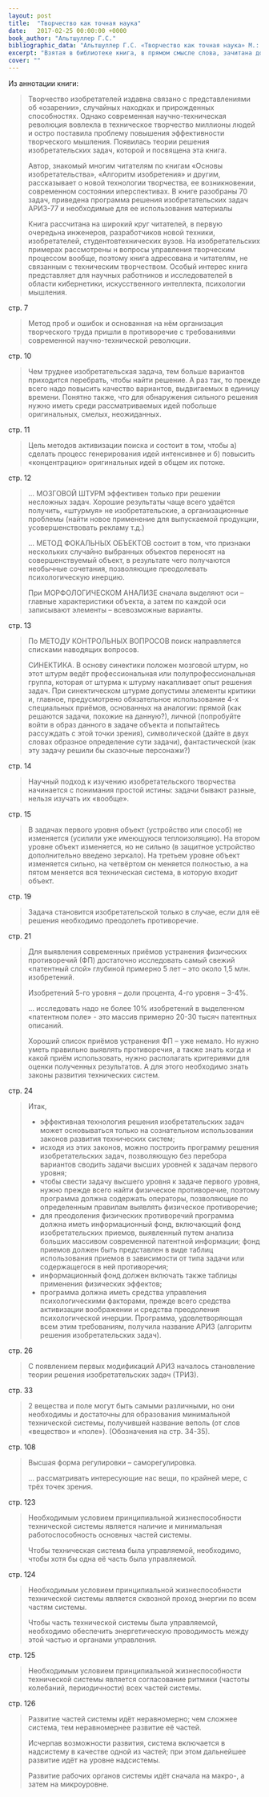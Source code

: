 ```yaml
---
layout: post
title:  "Творчество как точная наука"
date:   2017-02-25 00:00:00 +0000
book_author: "Альтшуллер Г.С."
bibliographic_data: "Альтшуллер Г.С. «Творчество как точная наука» М.: «Советское радио», 1979 г. – Кибернетика."
excerpt: "Взятая в библиотеке книга, в прямом смысле слова, зачитана до дыр – так она пользуется успехом. Эту книгу неплохо было бы иметь в домашней библиотеке и рабочему, и инженеру."
cover: ""
---
```


Из аннотации книги:

> Творчество изобретателей издавна связано с представлениями об «озарении», случайных находках и прирожденных способностях. Однако современная научно-техническая революция вовлекла в техническое творчество миллионы людей и остро поставила проблему повышения эффективности творческого мышления. Появилась теории решения изобретательских задач, которой и посвящена эта книга.
>
> Автор, знакомый многим читателям по книгам «Основы изобретательства», «Алгоритм изобретения» и другим, рассказывает о новой технологии творчества, ее возникновении, современном состоянии иперспективах. В книге разобраны 70 задач, приведена программа решения изобретательских задач АРИЗ-77 и необходимые для ее использования материалы
>
> Книга рассчитана на широкий круг читателей, в первую очередьна инженеров, разработчиков новой техники, изобретателей, студентовтехнических вузов. На изобретательских примерах рассмотрены н вопросы управления творческим процессом вообще, поэтому книга адресована и читателям, не связанным с техническим творчеством. Особый интерес книга представляет для научных работников и исследователей в области кибернетики, искусственного интеллекта, психологии мышления.

стр. 7

> Метод проб и ошибок и основанная на нём организация творческого труда пришли в противоречие с требованиями современной научно-технической революции.

стр. 10

> Чем труднее изобретательская задача, тем больше вариантов приходится перебрать, чтобы найти решение. А раз так, то прежде всего надо повысить качество вариантов, выдвигаемых в единицу времени. Понятно также, что для обнаружения сильного решения нужно иметь среди рассматриваемых идей побольше оригинальных, смелых, неожиданных.

стр. 11

> Цель методов активизации поиска и состоит в том, чтобы а) сделать процесс генерирования идей интенсивнее и б) повысить «концентрацию» оригинальных идей в общем их потоке.

стр. 12

> … МОЗГОВОЙ ШТУРМ эффективен только при решении несложных задач. Хорошие результаты чаще всего удаётся получить, «штурмуя» не изобретательские, а организационные проблемы (найти новое применение для выпускаемой продукции, усовершенствовать рекламу т.д.)
>
> … МЕТОД ФОКАЛЬНЫХ ОБЪЕКТОВ состоит в том, что признаки нескольких случайно выбранных объектов переносят на совершенствуемый объект, в результате чего получаются необычные сочетания, позволяющие преодолевать психологическую инерцию.
>
> При МОРФОЛОГИЧЕСКОМ АНАЛИЗЕ сначала выделяют оси – главные характеристики объекта, а затем по каждой оси записывают элементы – всевозможные варианты.

стр. 13

> По МЕТОДУ КОНТРОЛЬНЫХ ВОПРОСОВ поиск направляется списками наводящих вопросов.
>
> СИНЕКТИКА. В основу синектики положен мозговой штурм, но этот штурм ведёт профессиональная или полупрофессиональная группа, которая от штурма к штурму накапливает опыт решения задач. При синектическом штурме допустимы элементы критики и, главное, предусмотрено обязательное использование 4-х специальных приёмов, основанных на аналогии: прямой (как решаются задачи, похожие на данную?), личной (попробуйте войти в образ данного в задаче объекта и попытайтесь рассуждать с этой точки зрения), символической (дайте в двух словах образное определение сути задачи), фантастической (как эту задачу решили бы сказочные персонажи?)

стр. 14

> Научный подход к изучению изобретательского творчества начинается с понимания простой истины: задачи бывают разные, нельзя изучать их «вообще».

стр. 15

> В задачах первого уровня объект (устройство или способ) не изменяется (усилили уже имеющуюся теплоизоляцию). На втором уровне объект изменяется, но не сильно (в защитное устройство дополнительно введено зеркало). На третьем уровне объект изменяется сильно, на четвёртом он меняется полностью, а на пятом меняется вся техническая система, в которую входит объект.

стр. 19

> Задача становится изобретательской только в случае, если для её решения необходимо преодолеть противоречие.

стр. 21

> Для выявления современных приёмов устранения физических противоречий (ФП) достаточно исследовать самый свежий «патентный слой» глубиной примерно 5 лет – это около 1,5 млн. изобретений.
>
> Изобретений 5-го уровня – доли процента, 4-го уровня – 3-4%.
>
> … исследовать надо не более 10% изобретений в выделенном «патентном поле» - это массив примерно 20-30 тысяч патентных описаний.
>
> Хороший список приёмов устранения ФП – уже немало. Но нужно уметь правильно выявлять противоречия, а также знать когда и какой приём использовать, нужно располагать критериями для оценки полученных результатов. А для этого необходимо знать законы развития технических систем.

стр. 24

> Итак, 
>
> - эффективная технология решения изобретательских задач может основываться только на сознательном использовании законов развития технических систем; 
> - исходя из этих законов, можно построить программу решения изобретательских задач, позволяющую без перебора вариантов сводить задачи высших уровней к задачам первого уровня; 
> - чтобы свести задачу высшего уровня к задаче первого уровня, нужно прежде всего найти физическое противоречие, поэтому программа должна содержать операторы, позволяющие по определенным правилам выявлять физическое противоречие; 
> - для преодоления физических противоречий программа должна иметь информационный фонд, включающий фонд изобретательских приемов, выявленный путем анализа больших массивом современной патентной информации; фонд приемов должен быть представлен в виде таблиц использования приемов в зависимости от типа задачи или содержащегося в ней противоречия; 
> - информационный фонд должен включать также таблицы применения физических эффектов; 
> - программа должна иметь средства управления психологическими факторами, прежде всего средства активизации воображении и средства преодоления психологической инерции. 
>   Программа, удовлетворяющая всем этим требованиям, получила название АРИЗ (алгоритм решения изобретательских задач).

стр. 26

> С появлением первых модификаций АРИЗ началось становление теории решения изобретательских задач (ТРИЗ).

стр. 33

> 2 вещества и поле могут быть самыми различными, но они необходимы и достаточны для образования минимальной технической системы, получившей название веполь (от слов «вещество» и «поле»). (Обозначения на стр. 34-35).

стр. 108

> Высшая форма регулировки – саморегулировка.
>
> … рассматривать интересующие нас вещи, по крайней мере, с трёх точек зрения.

стр. 123

> Необходимым условием принципиальной жизнеспособности технической системы является наличие и минимальная работоспособность основных частей системы.
>
> Чтобы техническая система была управляемой, необходимо, чтобы хотя бы одна её часть была управляемой.

стр. 124

> Необходимым условием принципиальной жизнеспособности технической системы является сквозной проход энергии по всем частям системы.
>
> Чтобы часть технической системы была управляемой, необходимо обеспечить энергетическую проводимость между этой частью и органами управления.

стр. 125

> Необходимым условием принципиальной жизнеспособности технической системы является согласование ритмики (частоты колебаний, периодичности) всех частей системы.

стр. 126

> Развитие частей системы идёт неравномерно; чем сложнее система, тем неравномернее развитие её частей.
>
> Исчерпав возможности развития, система включается в надсистему в качестве одной из частей; при этом дальнейшее развитие идёт на уровне надсистемы.
>
> Развитие рабочих органов системы идёт сначала на макро-, а затем на микроуровне.


